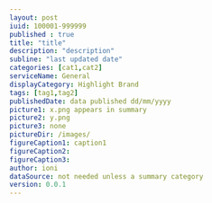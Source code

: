 ```yaml
---
layout: post
iuid: 100001-999999
published : true
title: "title"
description: "description"
subline: "last updated date"
categories: [cat1,cat2]
serviceName: General
displayCategory: Highlight Brand
tags: [tag1,tag2]
publishedDate: data published dd/mm/yyyy
picture1: x.png appears in summary
picture2: y.png
picture3: none
pictureDir: /images/
figureCaption1: caption1
figureCaption2: 
figureCaption3: 
author: ioni
dataSource: not needed unless a summary category
version: 0.0.1
---
```


<!--more-->


